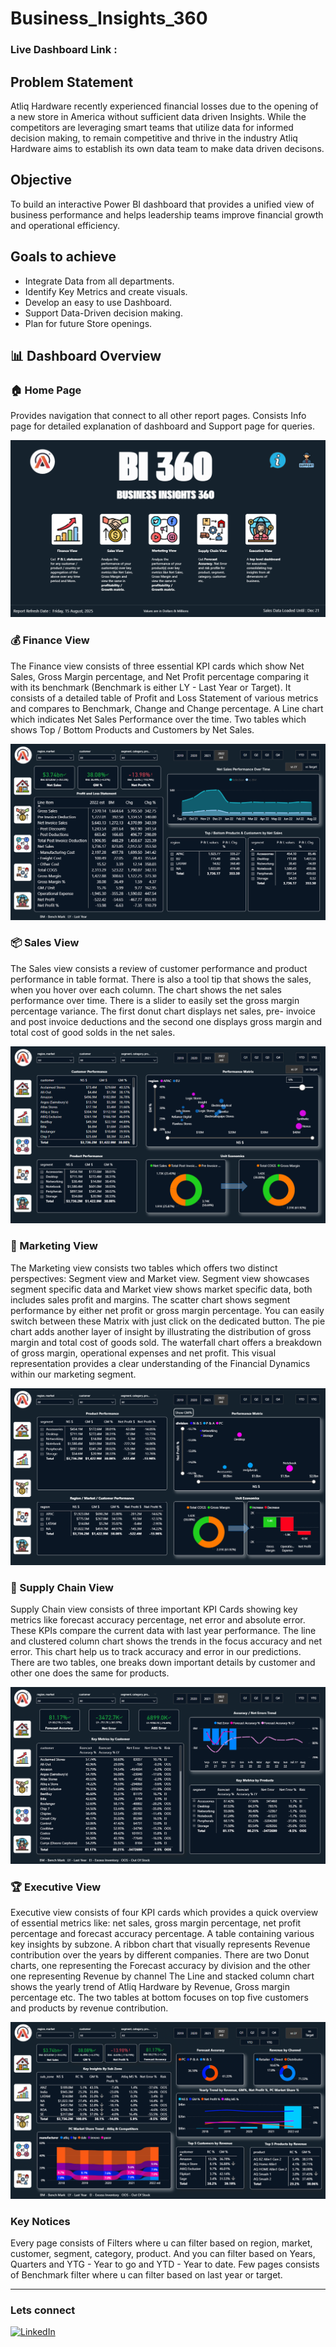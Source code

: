 # Business_Insights_360

### Live Dashboard Link :

## Problem Statement

Atliq Hardware recently experienced financial losses due to the opening of a new store in America without sufficient data driven Insights. While the competitors are leveraging smart teams that utilize data for informed decision making, to remain competitive and thrive in the industry Atliq Hardware aims to establish its own data team to make data driven decisons.

## Objective
To build an interactive Power BI dashboard that provides a unified view of business performance and helps leadership teams improve financial growth and operational efficiency.

## Goals to achieve

- Integrate Data from all departments.
- Identify Key Metrics and create visuals.
- Develop an easy to use Dashboard.
- Support Data-Driven decision making.
- Plan for future Store openings.

## 📊 Dashboard Overview

### 🏠 Home Page
Provides navigation that connect to all other report pages. Consists Info page for detailed explanation of dashboard and Support page for queries.

![Home page](https://github.com/NishanthNalanagula/Business_Insights_360/blob/main/Home.png)

### 💰 Finance View
The Finance view consists of three essential KPI cards which show Net Sales, Gross Margin percentage, and Net Profit percentage comparing it with its benchmark (Benchmark is either LY - Last Year or Target).
It consists of a detailed table of Profit and Loss Statement of various metrics and compares to Benchmark, Change and Change percentage.
A Line chart which indicates Net Sales Performance over the time.
Two tables which shows Top / Bottom Products and Customers by Net Sales.

![Finance View](https://github.com/NishanthNalanagula/Business_Insights_360/blob/main/Finance%20View.png)


### 📦 Sales View
The Sales view consists a review of customer performance and product performance in table format. There is also a tool tip that shows the sales, when you hover over each column.
The chart shows the net sales performance over time. There is a slider to easily set the gross margin percentage variance.
The first donut chart displays net sales, pre- invoice and post invoice deductions and the second one displays gross margin and total cost of  good solds in the net sales.

![Sales View](https://github.com/NishanthNalanagula/Business_Insights_360/blob/main/Sales%20View.png)

### 📢 Marketing View
The Marketing view consists two tables which offers two distinct perspectives: Segment view and Market view.
Segment view showcases segment specific data and Market view shows market specific data, both includes sales profit and margins. 
The scatter chart shows segment performance by either net profit or gross margin percentage. You can easily switch between these Matrix with just click on the dedicated button.
The pie chart adds another layer of insight by illustrating the distribution of gross margin and total cost of goods sold.
The waterfall chart offers a breakdown of gross margin, operational expenses and net profit. This visual representation provides a clear understanding of the Financial Dynamics within our marketing segment.

![Marketing View](https://github.com/NishanthNalanagula/Business_Insights_360/blob/main/Marketing%20View.png)

### 🚚 Supply Chain View
Supply Chain view consists of three important KPI Cards showing key metrics like forecast accuracy percentage, net error and absolute error. These KPIs compare the current data with last year performance.
The line and clustered column chart shows the trends in the focus accuracy and net error. This chart help us to track accuracy and error in our predictions.
There are two tables, one breaks down important details by customer and other one does the same for products.

![Supply Chain View](https://github.com/NishanthNalanagula/Business_Insights_360/blob/main/Supply%20Chain%20View.png)

### 🏆 Executive View
Executive view consists of four KPI cards which provides a quick overview of essential metrics like: net sales, gross margin percentage, net profit percentage and forecast accuracy percentage.
A table containing various key insights by subzone. A ribbon chart that visually represents Revenue contribution over the years by different companies.
There are two Donut charts, one representing the Forecast accuracy by division and the other one representing Revenue by channel
The Line and stacked column chart shows the yearly trend of Atliq Hardware by Revenue, Gross margin percentage etc.
The two tables at bottom focuses on top five customers and products by revenue contribution.

![Executive View](https://github.com/NishanthNalanagula/Business_Insights_360/blob/main/Executive%20View.png)

### Key Notices
Every page consists of Filters where u can filter based on region, market, customer, segment, category, product.
And you can filter based on Years, Quarters and YTG - Year to go and YTD - Year to date. 
Few pages consists of Benchmark filter where u can filter based on last year or target.

---

### Lets connect

<a href="https://www.linkedin.com/in/nishanth-nalanagula/" target="_blank">
  <img src="https://www.pngall.com/wp-content/uploads/2016/07/Linkedin-Free-PNG-Image.png" alt="LinkedIn" width="100">
</a>
